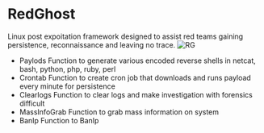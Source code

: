 # RedGhost
Linux post expoitation framework designed to assist red teams gaining persistence, reconnaissance and leaving no trace. 
![RG](https://user-images.githubusercontent.com/44454186/59851303-cfda2d80-935b-11e9-92f3-b466e549031c.PNG)
- Paylods
Function to generate various encoded reverse shells in
netcat, bash, python, php, ruby, perl
- Crontab
Function to create cron job that downloads and runs payload every minute for persistence
- Clearlogs
Function to clear logs and make investigation with forensics difficult
- MassInfoGrab
Function to grab mass information on system
- BanIp
Function to BanIp
